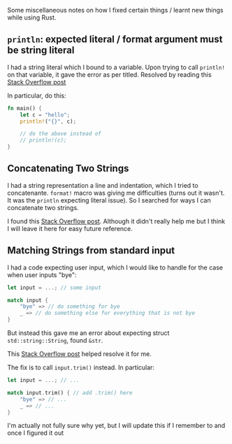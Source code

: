 Some miscellaneous notes on how I fixed certain things / learnt new things while using Rust.

## `println`: expected literal / format argument must be string literal
I had a string literal which I bound to a variable. Upon trying to call `println!` on that variable, it gave the error as per titled.
Resolved by reading this [Stack Overflow post](https://stackoverflow.com/questions/27734708/println-error-expected-a-literal-format-argument-must-be-a-string-literal)

In particular, do this:
```rust
fn main() {
    let c = "hello";
    println!("{}", c);

    // do the above instead of
    // println!(c);
}
```

## Concatenating Two Strings
I had a string representation a line and indentation, which I tried to concatenante. `format!` macro was giving me difficulties (turns out it wasn't. It was the `println` expecting literal issue). So I searched for ways I can concatenate two strings. 

I found this [Stack Overflow post](https://stackoverflow.com/questions/30154541/how-do-i-concatenate-strings). Although it didn't really help me but I think I will leave it here for easy future reference.

## Matching Strings from standard input
I had a code expecting user input, which I would like to handle for the case when user inputs "bye":
```rust
let input = ...; // some input

match input {
    "bye" => // do something for bye
    _ => // do something else for everything that is not bye
}
```

But instead this gave me an error about expecting struct `std::string::String`, found `&str`.

This [Stack Overflow post](https://stackoverflow.com/questions/31541442/how-do-i-match-on-a-string-read-from-standard-input) helped resolve it for me.

The fix is to call `input.trim()` instead. In particular:
```rust
let input = ...; // ...

match input.trim() { // add .trim() here
    "bye" => // ...
    _ => // ...
}
```

I'm actually not fully sure why yet, but I will update this if I remember to and once I figured it out
